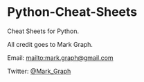 # Python-Cheat-Sheets
Cheat Sheets for Python.

All credit goes to Mark Graph.

Email: <mailto:mark.graph@gmail.com>

Twitter: [@Mark_Graph](<]https://twitter.com/mark_graph>)
